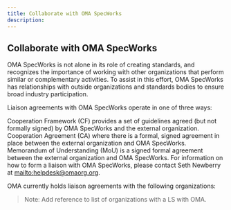 ```yaml
---
title: Collaborate with OMA SpecWorks
description:
---
```

## Collaborate with OMA SpecWorks

OMA SpecWorks is not alone in its role of creating standards, and recognizes the importance of working with other organizations that perform similar or complementary activities. To assist in this effort, OMA SpecWorks has relationships with outside organizations and standards bodies to ensure broad industry participation.

Liaison agreements with OMA SpecWorks operate in one of three ways:

Cooperation Framework (CF) provides a set of guidelines agreed (but not formally signed) by OMA SpecWorks and the external organization.
Cooperation Agreement (CA) where there is a formal, signed agreement in place between the external organization and OMA SpecWorks.
Memorandum of Understanding (MoU) is a signed formal agreement between the external organization and OMA SpecWorks.
For information on how to form a liaison with OMA SpecWorks, please contact Seth Newberry at [mailto:helpdesk@omaorg.org](mailto:helpdesk@omaorg.org).

OMA currently holds liaison agreements with the following organizations:
> Note: Add reference to list of organizations with a LS with OMA.
